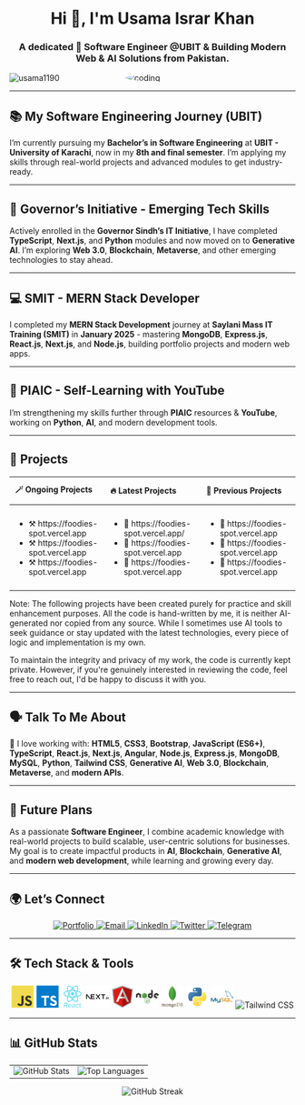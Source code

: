 <h1 align="center">Hi 👋, I'm Usama Israr Khan</h1>
<h3 align="center">A dedicated 🤖 Software Engineer @UBIT & Building Modern Web & AI Solutions from Pakistan.</h3>

<img align="right" style="border-radius: 50%;" width="300px" alt="coding" src="https://github.com/user-attachments/assets/b2e25a22-f4ca-4af3-a294-b33ac7c022c8">

<p align="left">
  <img src="https://komarev.com/ghpvc/?username=usama1190&label=Profile%20views&color=0e75b6&style=flat" alt="usama1190" />
</p>

---

## 📚 My Software Engineering Journey (UBIT)

I’m currently pursuing my **Bachelor’s in Software Engineering** at **UBIT - University of Karachi**, now in my **8th and final semester**. I’m applying my skills through real-world projects and advanced modules to get industry-ready.

---

## 🚀 Governor’s Initiative - Emerging Tech Skills

Actively enrolled in the **Governor Sindh’s IT Initiative**, I have completed **TypeScript**, **Next.js**, and **Python** modules and now moved on to **Generative AI**. I’m exploring **Web 3.0**, **Blockchain**, **Metaverse**, and other emerging technologies to stay ahead.

---

## 💻 SMIT - MERN Stack Developer

I completed my **MERN Stack Development** journey at **Saylani Mass IT Training (SMIT)** in **January 2025** - mastering **MongoDB**, **Express.js**, **React.js**, **Next.js**, and **Node.js**, building portfolio projects and modern web apps.

---

## 🎥 PIAIC - Self-Learning with YouTube

I’m strengthening my skills further through **PIAIC** resources & **YouTube**, working on **Python**, **AI**, and modern development tools.

---

## 🧩 Projects

<table width="100%" style="border-collapse: collapse;" align="center">
  <thead>
    <tr>
      <th align="left" style="padding: 12px 10px;">🪄 Ongoing Projects</th>
      <th align="left" style="padding: 12px 10px;">🔥 Latest Projects</th>
      <th align="left" style="padding: 12px 10px;">🔮 Previous Projects</th>
    </tr>
  </thead>
  <tbody>
    <tr>
      <td valign="top" style="padding: 10px;">
        <ul>
          <li>⚒️ https://foodies-spot.vercel.app</li>
          <li>⚒️ https://foodies-spot.vercel.app</li>
          <li>⚒️ https://foodies-spot.vercel.app</li>
        </ul>
      </td>
      <td valign="top" style="padding: 10px;">
        <ul>
          <li>🔴 https://foodies-spot.vercel.app/</li>
          <li>🔴 https://foodies-spot.vercel.app</li>
          <li>🔴 https://foodies-spot.vercel.app</li>
        </ul>
      </td>
      <td valign="top" style="padding: 10px;">
        <ul>
          <li>🔴 https://foodies-spot.vercel.app</li>
          <li>🔴 https://foodies-spot.vercel.app</li>
          <li>🔴 https://foodies-spot.vercel.app</li>
        </ul>
      </td>
    </tr>
  </tbody>
</table>

Note: The following projects have been created purely for practice and skill enhancement purposes. All the code is hand-written by me, it is neither AI-generated nor copied from any source. While I sometimes use AI tools to seek guidance or stay updated with the latest technologies, every piece of logic and implementation is my own.

To maintain the integrity and privacy of my work, the code is currently kept private. However, if you're genuinely interested in reviewing the code, feel free to reach out, I'd be happy to discuss it with you.

---

## 🗣️ Talk To Me About

💬 I love working with: **HTML5**, **CSS3**, **Bootstrap**, **JavaScript (ES6+)**, **TypeScript**, **React.js**, **Next.js**, **Angular**, **Node.js**, **Express.js**, **MongoDB**, **MySQL**, **Python**, **Tailwind CSS**, **Generative AI**, **Web 3.0**, **Blockchain**, **Metaverse**, and **modern APIs**.

---

## 🎯 Future Plans

As a passionate **Software Engineer**, I combine academic knowledge with real-world projects to build scalable, user-centric solutions for businesses. My goal is to create impactful products in **AI**, **Blockchain**, **Generative AI**, and **modern web development**, while learning and growing every day.

---

## 🌍 Let’s Connect

<div align="center">
  <a href="https://usamaisrar1190-portfolio-website.netlify.app/" target="_blank">
    <img src="https://img.shields.io/badge/-Portfolio-0D1117?style=for-the-badge&logo=google-chrome&logoColor=00AFFF" alt="Portfolio">
  </a>
  <a href="mailto:usamaisrar1190@gmail.com" target="_blank">
    <img src="https://img.shields.io/badge/-Email-0D1117?style=for-the-badge&logo=gmail&logoColor=FF5733" alt="Email">
  </a>
  <a href="https://www.linkedin.com/in/usama-israr-khan" target="_blank">
    <img src="https://img.shields.io/badge/-LinkedIn-0D1117?style=for-the-badge&logo=linkedin&logoColor=0A66C2" alt="LinkedIn">
  </a>
  <a href="https://twitter.com/usama-israr-khan" target="_blank">
    <img src="https://img.shields.io/badge/-Twitter-0D1117?style=for-the-badge&logo=twitter&logoColor=1DA1F2" alt="Twitter">
  </a>
  <a href="https://t.me/UsamaIsrarKhan" target="_blank">
    <img src="https://img.shields.io/badge/-Telegram-0D1117?style=for-the-badge&logo=telegram&logoColor=26A5E4" alt="Telegram">
  </a>
</div>

---

## 🛠️ Tech Stack & Tools

<p align="center">
  <img src="https://raw.githubusercontent.com/devicons/devicon/master/icons/javascript/javascript-original.svg" alt="JavaScript" width="40" height="40"/>
  <img src="https://raw.githubusercontent.com/devicons/devicon/master/icons/typescript/typescript-original.svg" alt="TypeScript" width="40" height="40"/>
  <img src="https://raw.githubusercontent.com/devicons/devicon/master/icons/react/react-original-wordmark.svg" alt="React" width="40" height="40"/>
  <img src="https://raw.githubusercontent.com/devicons/devicon/master/icons/nextjs/nextjs-original-wordmark.svg" alt="Next.js" width="40" height="40"/>
  <img src="https://raw.githubusercontent.com/devicons/devicon/master/icons/angularjs/angularjs-original.svg" alt="Angular" width="40" height="40"/>
  <img src="https://raw.githubusercontent.com/devicons/devicon/master/icons/nodejs/nodejs-original-wordmark.svg" alt="Node.js" width="40" height="40"/>
  <img src="https://raw.githubusercontent.com/devicons/devicon/master/icons/mongodb/mongodb-original-wordmark.svg" alt="MongoDB" width="40" height="40"/>
  <img src="https://raw.githubusercontent.com/devicons/devicon/master/icons/python/python-original.svg" alt="Python" width="40" height="40"/>
  <img src="https://raw.githubusercontent.com/devicons/devicon/master/icons/mysql/mysql-original-wordmark.svg" alt="MySQL" width="40" height="40"/>
  <img src="https://www.vectorlogo.zone/logos/tailwindcss/tailwindcss-icon.svg" alt="Tailwind CSS" width="40" height="40"/>
</p>

---

## 📊 GitHub Stats

<table align="center">
  <tr>
    <td>
      <img src="https://github-readme-stats.vercel.app/api?username=usamaisrardev&show_icons=true&theme=radical" alt="GitHub Stats" />
    </td>
    <td>
      <img src="https://github-readme-stats.vercel.app/api/top-langs?username=usamaisrardev&show_icons=true&locale=en&layout=compact&theme=radical" alt="Top Languages" />
    </td>
  </tr>
</table>

<p align="center">
  <img src="https://github-readme-streak-stats.herokuapp.com/?user=usamaisrardev&theme=radical" alt="GitHub Streak" />
</p>
